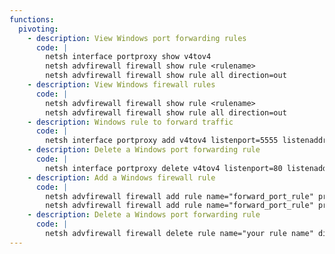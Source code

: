 ```yaml
---
functions:
  pivoting:
    - description: View Windows port forwarding rules
      code: |
        netsh interface portproxy show v4tov4
        netsh advfirewall firewall show rule <rulename>
        netsh advfirewall firewall show rule all direction=out
    - description: View Windows firewall rules
      code: |
        netsh advfirewall firewall show rule <rulename>
        netsh advfirewall firewall show rule all direction=out
    - description: Windows rule to forward traffic 
      code: |
        netsh interface portproxy add v4tov4 listenport=5555 listenaddress=192.168.149.10 connectport=80 connectaddress=192.168.119.149
    - description: Delete a Windows port forwarding rule
      code: |
        netsh interface portproxy delete v4tov4 listenport=80 listenaddress=172.16.149.10 protocol=tcp
    - description: Add a Windows firewall rule
      code: |
        netsh advfirewall firewall add rule name="forward_port_rule" protocol=TCP dir=in localip=10.11.0.22 localport=4455 action=allow
        netsh advfirewall firewall add rule name="forward_port_rule" protocol=TCP dir=in remoteip=10.11.0.22 remoteport=4455 action=allow
    - description: Delete a Windows port forwarding rule
      code: |
        netsh advfirewall firewall delete rule name="your rule name" dir=in
---
```

